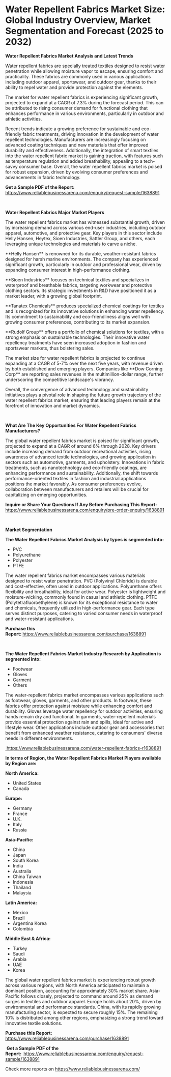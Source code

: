 <p><h1>Water Repellent Fabrics Market Size: Global Industry Overview, Market Segmentation and Forecast (2025 to 2032)</h1></p><p><strong>Water Repellent Fabrics Market Analysis and Latest Trends</strong></p>
<p><p>Water repellent fabrics are specially treated textiles designed to resist water penetration while allowing moisture vapor to escape, ensuring comfort and practicality. These fabrics are commonly used in various applications including outdoor apparel, sportswear, and outdoor gear, thanks to their ability to repel water and provide protection against the elements.</p><p>The market for water repellent fabrics is experiencing significant growth, projected to expand at a CAGR of 7.3% during the forecast period. This can be attributed to rising consumer demand for functional clothing that enhances performance in various environments, particularly in outdoor and athletic activities. </p><p>Recent trends indicate a growing preference for sustainable and eco-friendly fabric treatments, driving innovation in the development of water repellent technologies. Manufacturers are increasingly focusing on advanced coating techniques and new materials that offer improved durability and effectiveness. Additionally, the integration of smart textiles into the water repellent fabric market is gaining traction, with features such as temperature regulation and added breathability, appealing to a tech-savvy consumer base. Overall, the water repellent fabrics market is poised for robust expansion, driven by evolving consumer preferences and advancements in fabric technology.</p></p>
<p><strong>Get a Sample PDF of the Report:&nbsp;</strong> <a href="https://www.reliablebusinessarena.com/enquiry/request-sample/1638891?utm_campaign=3526&utm_medium=2&utm_source=Github&utm_content=ia&utm_term=31032025&utm_id=water-repellent-fabrics">https://www.reliablebusinessarena.com/enquiry/request-sample/1638891</a></p>
<p>&nbsp;</p>
<p><strong>Water Repellent Fabrics Major Market Players</strong></p>
<p><p>The water repellent fabrics market has witnessed substantial growth, driven by increasing demand across various end-user industries, including outdoor apparel, automotive, and protective gear. Key players in this sector include Helly Hansen, Heytex, Sioen Industries, Sattler Group, and others, each leveraging unique technologies and materials to carve a niche.</p><p>**Helly Hansen** is renowned for its durable, weather-resistant fabrics designed for harsh marine environments. The company has experienced significant growth, particularly in outdoor and professional wear, driven by expanding consumer interest in high-performance clothing.</p><p>**Sioen Industries** focuses on technical textiles and specializes in waterproof and breathable fabrics, targeting workwear and protective clothing sectors. Its strategic investments in R&D have positioned it as a market leader, with a growing global footprint.</p><p>**Tanatex Chemicals** produces specialized chemical coatings for textiles and is recognized for its innovative solutions in enhancing water repellency. Its commitment to sustainability and eco-friendliness aligns well with growing consumer preferences, contributing to its market expansion.</p><p>**Rudolf Group** offers a portfolio of chemical solutions for textiles, with a strong emphasis on sustainable technologies. Their innovative water repellency treatments have seen increased adoption in fashion and sportswear markets, thus bolstering sales.</p><p>The market size for water repellent fabrics is projected to continue expanding at a CAGR of 5-7% over the next five years, with revenue driven by both established and emerging players. Companies like **Dow Corning Corp** are reporting sales revenues in the multimillion-dollar range, further underscoring the competitive landscape's vibrancy.</p><p>Overall, the convergence of advanced technology and sustainability initiatives plays a pivotal role in shaping the future growth trajectory of the water repellent fabrics market, ensuring that leading players remain at the forefront of innovation and market dynamics.</p></p>
<p>&nbsp;</p>
<p><strong>What Are The Key Opportunities For Water Repellent Fabrics Manufacturers?</strong></p>
<p><p>The global water repellent fabrics market is poised for significant growth, projected to expand at a CAGR of around 6% through 2028. Key drivers include increasing demand from outdoor recreational activities, rising awareness of advanced textile technologies, and growing application in sectors such as automotive, garments, and upholstery. Innovations in fabric treatments, such as nanotechnology and eco-friendly coatings, are enhancing performance and sustainability. Additionally, the shift towards performance-oriented textiles in fashion and industrial applications positions the market favorably. As consumer preferences evolve, collaboration between manufacturers and retailers will be crucial for capitalizing on emerging opportunities.</p></p>
<p><strong>Inquire or Share Your Questions If Any Before Purchasing This Report:</strong> <a href="https://www.reliablebusinessarena.com/enquiry/pre-order-enquiry/1638891?utm_campaign=3526&utm_medium=2&utm_source=Github&utm_content=ia&utm_term=31032025&utm_id=water-repellent-fabrics">https://www.reliablebusinessarena.com/enquiry/pre-order-enquiry/1638891</a></p>
<p>&nbsp;</p>
<p><strong>Market Segmentation</strong></p>
<p><strong>The Water Repellent Fabrics Market Analysis by types is segmented into:</strong></p>
<p><ul><li>PVC</li><li>Polyurethane</li><li>Polyester</li><li>PTFE</li></ul></p>
<p><p>The water repellent fabrics market encompasses various materials designed to resist water penetration. PVC (Polyvinyl Chloride) is durable and cost-effective, often used in outdoor applications. Polyurethane offers flexibility and breathability, ideal for active wear. Polyester is lightweight and moisture-wicking, commonly found in casual and athletic clothing. PTFE (Polytetrafluoroethylene) is known for its exceptional resistance to water and chemicals, frequently utilized in high-performance gear. Each type serves distinct purposes, catering to varied consumer needs in waterproof and water-resistant applications.</p></p>
<p><strong>Purchase this Report:&nbsp;</strong><a href="https://www.reliablebusinessarena.com/purchase/1638891?utm_campaign=3526&utm_medium=2&utm_source=Github&utm_content=ia&utm_term=31032025&utm_id=water-repellent-fabrics">https://www.reliablebusinessarena.com/purchase/1638891</a></p>
<p>&nbsp;</p>
<p><strong>The Water Repellent Fabrics Market Industry Research by Application is segmented into:</strong></p>
<p><ul><li>Footwear</li><li>Gloves</li><li>Garment</li><li>Others</li></ul></p>
<p><p>The water-repellent fabrics market encompasses various applications such as footwear, gloves, garments, and other products. In footwear, these fabrics offer protection against moisture while enhancing comfort and durability. Gloves leverage water repellency for outdoor activities, ensuring hands remain dry and functional. In garments, water-repellent materials provide essential protection against rain and spills, ideal for active and lifestyle wear. Other applications include outdoor gear and accessories that benefit from enhanced weather resistance, catering to consumers' diverse needs in different environments.</p></p>
<p><a href="https://www.reliablebusinessarena.com/water-repellent-fabrics-r1638891?utm_campaign=3526&utm_medium=2&utm_source=Github&utm_content=ia&utm_term=31032025&utm_id=water-repellent-fabrics">&nbsp;https://www.reliablebusinessarena.com/water-repellent-fabrics-r1638891</a></p>
<p><strong>In terms of Region, the Water Repellent Fabrics Market Players available by Region are:</strong></p>
<p>
    <p> <strong> North America: </strong>
        <ul>
            <li>United States</li>
            <li>Canada</li>
        </ul>
        </p> 
    <p> <strong> Europe: </strong>
        <ul>
            <li>Germany</li>
            <li>France</li>
            <li>U.K.</li>
            <li>Italy</li>
            <li>Russia</li>
        </ul>
        </p> 
    <p> <strong> Asia-Pacific: </strong>
        <ul>
            <li>China</li>
            <li>Japan</li>
            <li>South Korea</li>
            <li>India</li>
            <li>Australia</li>
            <li>China Taiwan</li>
            <li>Indonesia</li>
            <li>Thailand</li>
            <li>Malaysia</li>
        </ul>
        </p> 
    <p> <strong> Latin America: </strong>
        <ul>
            <li>Mexico</li>
            <li>Brazil</li>
            <li>Argentina Korea</li>
            <li>Colombia</li>
        </ul>
        </p> 
    <p> <strong> Middle East & Africa: </strong>
        <ul>
            <li>Turkey</li>
            <li>Saudi</li>
            <li>Arabia</li>
            <li>UAE</li>
            <li>Korea</li>
        </ul>
    </p>
    </p>
<p><p>The global water repellent fabrics market is experiencing robust growth across various regions, with North America anticipated to maintain a dominant position, accounting for approximately 30% market share. Asia-Pacific follows closely, projected to command around 25% as demand surges in textiles and outdoor apparel. Europe holds about 20%, driven by environmental and performance standards. China, with its rapidly growing manufacturing sector, is expected to secure roughly 15%. The remaining 10% is distributed among other regions, emphasizing a strong trend toward innovative textile solutions.</p></p>
<p><strong>Purchase this Report: </strong><a href="https://www.reliablebusinessarena.com/purchase/1638891?utm_campaign=3526&utm_medium=2&utm_source=Github&utm_content=ia&utm_term=31032025&utm_id=water-repellent-fabrics">https://www.reliablebusinessarena.com/purchase/1638891</a></p>
<p>&nbsp;<strong>Get a Sample PDF of the Report:&nbsp;&nbsp;</strong><a href="https://www.reliablebusinessarena.com/enquiry/request-sample/1638891?utm_campaign=3526&utm_medium=2&utm_source=Github&utm_content=ia&utm_term=31032025&utm_id=water-repellent-fabrics">https://www.reliablebusinessarena.com/enquiry/request-sample/1638891</a></p>
<p><strong></strong></p>
<p>Check more reports on <a href="https://www.reliablebusinessarena.com/?utm_campaign=3526&utm_medium=2&utm_source=Github&utm_content=ia&utm_term=31032025&utm_id=water-repellent-fabrics">https://www.reliablebusinessarena.com/</a></p>